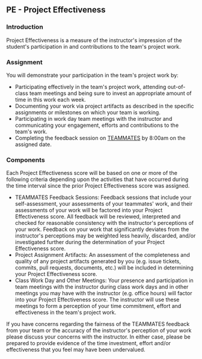 ## PE - Project Effectiveness

### Introduction

Project Effectiveness is a measure of the instructor's impression of the student's participation in and contributions to the team's project work.

### Assignment

You will demonstrate your participation in the team's project work by: 

- Participating effectively in the team's project work, attending out-of-class team meetings and being sure to invest an appropriate amount of time in this work each week.
- Documenting your work via project artifacts as described in the specific assignments or milestones on which your team is working.
- Participating in work day team meetings with the instructor and communicating your engagement, efforts and contributions to the team's work.
- Completing the feedback session on [TEAMMATES](https://teammatesv4.appspot.com) by 8:00am on the assigned date.

### Components

Each Project Effectiveness score will be based on one or more of the following criteria depending upon the activities that have occurred during the time interval since the prior Project Effectiveness score was assigned.

- TEAMMATES Feedback Sessions: Feedback sessions that include your self-assessment, your assessments of your teammates' work, and their assessments of your work will be factored into your Project Effectiveness score.  All feedback will be reviewed, interpreted and checked for reasonable consistency with the instructor's perceptions of your work. Feedback on your work that significantly deviates from the instructor's perceptions may be weighted less heavily, discarded, and/or investigated further during the determination of your Project Effectiveness score. 
- Project Assignment Artifacts: An assessment of the completeness and quality of any project artifacts generated by you (e.g. issue tickets, commits, pull requests, documents, etc.) will be included in determining your Project Effectiveness score.
- Class Work Day and Other Meetings: Your presence and participation in team meetings with the instructor during class work days and in other meetings you may have with the instructor (e.g. office hours) will factor into your Project Effectiveness score.  The instructor will use these meetings to form a perception of your time commitment, effort and effectiveness in the team's project work.

If you have concerns regarding the fairness of the TEAMMATES feedback from your team or the accuracy of the instructor's perception of your work please discuss your concerns with the instructor. In either case, please be prepared to provide evidence of the time investment, effort and/or effectiveness that you feel may have been undervalued.